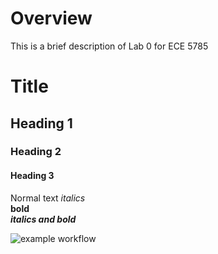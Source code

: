 # Overview
This is a brief description of Lab 0 for ECE 5785
# Title
## Heading 1
### Heading 2
#### Heading 3
Normal text
*italics*  
**bold**  
***italics and bold***  

![example workflow](https://github.com/akcase18/ece5785_lab0/actions/workflows/main.yml/badge.svg)